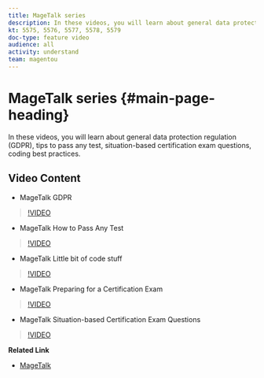 ```yaml
---
title: MageTalk series
description: In these videos, you will learn about general data protection regulation (GDPR), tips to pass any test, situation-based certification exam questions, coding best practices.
kt: 5575, 5576, 5577, 5578, 5579
doc-type: feature video
audience: all
activity: understand
team: magentou
---
```


# MageTalk series {#main-page-heading}

In these videos, you will learn about general data protection regulation (GDPR), tips to pass any test, situation-based certification exam questions, coding best practices.

## Video Content

* MageTalk GDPR

>[!VIDEO](https://video.tv.adobe.com/v/35763)

* MageTalk How to Pass Any Test

>[!VIDEO](https://video.tv.adobe.com/v/35764)

* MageTalk Little bit of code stuff

>[!VIDEO](https://video.tv.adobe.com/v/35765)

* MageTalk Preparing for a Certification Exam

>[!VIDEO](https://video.tv.adobe.com/v/35766)

* MageTalk Situation-based Certification Exam Questions

>[!VIDEO](https://video.tv.adobe.com/v/35767)

**Related Link**

* [MageTalk](https://magetalk.com/)
